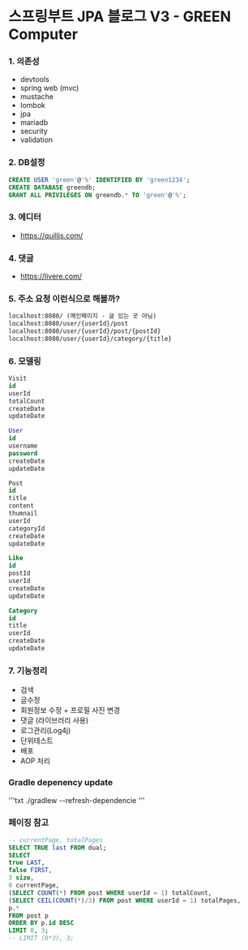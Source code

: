 # 스프링부트 JPA 블로그 V3 - GREEN Computer

### 1. 의존성

- devtools
- spring web (mvc)
- mustache
- lombok
- jpa
- mariadb
- security
- validation

### 2. DB설정

```sql
CREATE USER 'green'@'%' IDENTIFIED BY 'green1234';
CREATE DATABASE greendb;
GRANT ALL PRIVILEGES ON greendb.* TO 'green'@'%';
```

### 3. 에디터

- https://quilljs.com/

### 4. 댓글

- https://livere.com/

### 5. 주소 요청 이런식으로 해볼까?

```txt
localhost:8080/ (메인페이지 - 글 있는 곳 아님)
localhost:8080/user/{userId}/post
localhost:8080/user/{userId}/post/{postId}
localhost:8080/user/{userId}/category/{title}
```

### 6. 모델링

```sql
Visit
id
userId
totalCount
createDate
updateDate

User
id
username
password
createDate
updateDate

Post
id
title
content
thumnail
userId
categoryId
createDate
updateDate

Like
id
postId
userId
createDate
updateDate

Category
id
title
userId
createDate
updateDate
```

### 7. 기능정리

- 검색
- 글수정
- 회원정보 수정 + 프로필 사진 변경
- 댓글 (라이브러리 사용)
- 로그관리(Log4j)
- 단위테스트
- 배포
- AOP 처리

### Gradle depenency update

'''txt
./gradlew --refresh-dependencie
'''

### 페이징 참고

```sql
-- currentPage, totalPages
SELECT TRUE last FROM dual;
SELECT
true LAST,
false FIRST,
3 size,
0 currentPage,
(SELECT COUNT(*) FROM post WHERE userId = 1) totalCount,
(SELECT CEIL(COUNT(*)/3) FROM post WHERE userId = 1) totalPages,
p.*
FROM post p
ORDER BY p.id DESC
LIMIT 0, 3;
-- LIMIT (0*3), 3;
```
